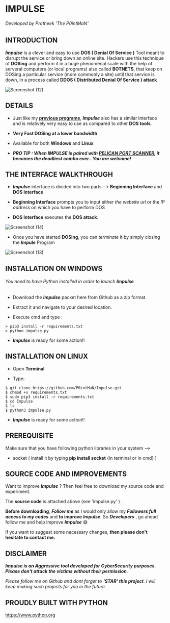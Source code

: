 # IMPULSE
###### Developed by Pratheek 'The P0intMaN'


## INTRODUCTION

**_Impulse_** is a clever and easy to use **DOS ( Denial Of Service )** Tool meant to disrupt the service or bring down an online site. Hackers use this technique of **DOSing** and perform it in a huge phenomenal scale with the help of serveral computers (or local programs) also called **BOTNETS**,   that keep on DOSing a particular service (more commonly a site) until that service is down, in a process called **DDOS ( Distributed Denial Of Service ) attack** 

![Screenshot (12)](https://user-images.githubusercontent.com/58041745/85024168-5bff7a80-b193-11ea-914c-be742c9b7265.png)


## DETAILS

- Just like my [**previous programs**](https://github.com/P0intMaN?tab=repositories), **_Impulse_** also has a similar interface and is relatively very easy to use as compared to other **DOS tools**.

- **Very Fast DOSing at a lower bandwidth**

- Available for both **Windows** and **Linux**

- **_PRO TIP : When IMPULSE is paired with [PELICAN PORT SCANNER](https://github.com/P0intMaN/Pelican), it becomes the deadliest combo ever.. You are welcome!_**


## THE INTERFACE WALKTHROUGH

- **_Impulse_** interface is divided into two parts --> **Beginning Interface** and **DOS Interface**

- **Beginning Interface** prompts you to input either *the website url* or the *IP address* on which you have to perform DOS 

- **DOS Interface** executes the **DOS attack**.

![Screenshot (14)](https://user-images.githubusercontent.com/58041745/85024196-67eb3c80-b193-11ea-9f46-ad784752e62f.png)

- Once you have started **DOSing**, you can *terminate* it by simply closing the **_Impule_** Program

![Screenshot (13)](https://user-images.githubusercontent.com/58041745/85024212-6e79b400-b193-11ea-81a8-bb3e3adf7025.png)


## INSTALLATION ON WINDOWS
###### You need to have Python installed in order to launch **_Impulse_**

- Download the **_Impulse_** packet here from Github as a zip format.

- Extract it and navigate to your desired location.

- Execute cmd and type :

```
> pip3 install -r requirements.txt
> python impulse.py
```
- **_Impulse_** is ready for some action!!

## INSTALLATION ON LINUX

- Open **Terminal**

- Type:
 ```
$ git clone https://github.com/P0intMaN/Impulse.git
$ chmod +x requirements.txt
$ sudo pip3 install -r requirements.txt
$ cd Impulse
$ ls
$ python3 impulse.py
 ```

- **_Impulse_** is ready for some action!!


## PREREQUISITE

Make sure that you have following python libraries in your system -->

- socket ( install it by typing **pip install socket** {in terminal or in cmd} )


## SOURCE CODE AND IMPROVEMENTS

Want to improve **_Impulse_** ? Then feel free to download my source code and experiment.

The **source code** is attached above (see 'impulse.py' ) .

**Before downloading**, **_Follow me_** as I would only allow my **_Followers full access to my codes_** and **to improve** **_Impulse_**. So **_Developers_**
, go ahead follow me and help improve **_Impulse_** 😅

If you want to suggest some necessary changes, **then please don't hesitate to contact me.**




## DISCLAIMER

**_Impulse is an Aggressive tool developed for CyberSecurity purposes. Please don't attack the victims without their permission._**

*Please follow me on Github and dont forget to **'STAR' this project**. I will keep making such projects for you in the future.*


## PROUDLY BUILT WITH PYTHON

https://www.python.org
